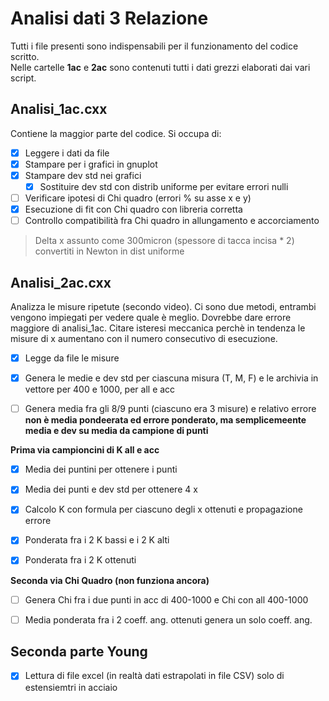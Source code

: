 # Analisi dati 3 Relazione
Tutti i file presenti sono indispensabili per il funzionamento del codice scritto.  
Nelle cartelle **1ac** e **2ac** sono contenuti tutti i dati grezzi elaborati dai vari script.


## Analisi_1ac.cxx


Contiene la maggior parte del codice. Si occupa di:
- [x] Leggere i dati da file
- [x] Stampare per i grafici in gnuplot
- [x] Stampare dev std nei grafici
    - [x] Sostituire dev std con distrib uniforme per evitare errori nulli
- [ ] Verificare ipotesi di Chi quadro (errori % su asse x e y)
- [x] Esecuzione di fit con Chi quadro con libreria corretta
- [ ] Controllo compatibilità fra Chi quadro in allungamento e accorciamento

> Delta x assunto come 300micron (spessore di tacca incisa * 2) convertiti in Newton in dist uniforme



## Analisi_2ac.cxx
Analizza le misure ripetute (secondo video). Ci sono due metodi, entrambi vengono impiegati per vedere quale è meglio. Dovrebbe dare errore maggiore di analisi_1ac. Citare isteresi meccanica perchè in tendenza le misure di x aumentano con il numero consecutivo di esecuzione.
- [x] Legge da file le misure
- [x] Genera le medie e dev std per ciascuna misura (T, M, F) e le archivia in vettore per 400 e 1000, per all e acc
- [ ] Genera media fra gli 8/9 punti (ciascuno era 3 misure) e relativo errore **non è media pondeerata ed errore ponderato, ma semplicemeente media e dev su media da campione di punti**


**Prima via campioncini di K all e acc**
- [x] Media dei puntini per ottenere i punti
- [x] Media dei punti e dev std per ottenere 4 x
- [x] Calcolo K con formula per ciascuno degli x ottenuti e propagazione errore
- [x] Ponderata fra i 2 K bassi e i 2 K alti
- [x] Ponderata fra i 2 K ottenuti


**Seconda via Chi Quadro (non funziona ancora)**
- [ ] Genera Chi fra i due punti in acc di 400-1000 e Chi con all 400-1000
- [ ] Media ponderata fra i 2 coeff. ang. ottenuti genera un solo coeff. ang.


## Seconda parte Young
- [x] Lettura di file excel (in realtà dati estrapolati in file CSV) solo di estensiemtri in acciaio



<!--

- [x] Generare set di {K_i} consecutivi
- [x] Generare set di {K_i} *non consecutivi*
- [x] Media e dev std con {K_i} *consecutivi*
- [x] Media e dev std con {K_i} *non consecutivi*
- [ ] Compatibilità fra {K_i} *consecutivi* e {K_i} *non consecutivi*  -->
